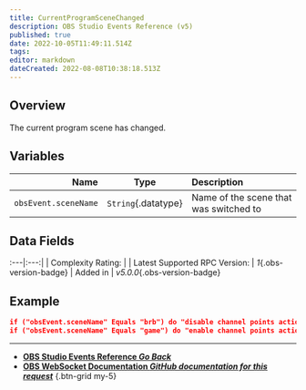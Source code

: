 ```yaml
---
title: CurrentProgramSceneChanged
description: OBS Studio Events Reference (v5)
published: true
date: 2022-10-05T11:49:11.514Z
tags: 
editor: markdown
dateCreated: 2022-08-08T10:38:18.513Z
---
```


## Overview
The current program scene has changed.

## Variables
Name | Type | Description | 
----:|:----:|:------------|
`obsEvent.sceneName` | `String`{.datatype} | Name of the scene that was switched to

## Data Fields
:---|:---:|
| Complexity Rating: | <span class="stars stars--1"></span>
| Latest Supported RPC Version: | *1*{.obs-version-badge}
| Added in | *v5.0.0*{.obs-version-badge}

## Example
```json
if ("obsEvent.sceneName" Equals "brb") do "disable channel points action" then "break"
if ("obsEvent.sceneName" Equals "game") do "enable channel points action" then "break"
```

---

- [<i class="mdi mdi-chevron-left"></i>**OBS Studio Events Reference *Go Back***](/en/Broadcasters/OBS/Events)
- [<i class="mdi mdi-github"></i> **OBS WebSocket Documentation *GitHub documentation for this request***](https://github.com/obsproject/obs-websocket/blob/master/docs/generated/protocol.md#currentprogramscenechanged)
{.btn-grid my-5}